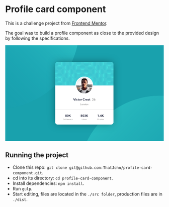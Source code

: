 # Profile card component
This is a challenge project from [Frontend Mentor](https://www.frontendmentor.io/challenges/profile-card-component-cfArpWshJ).

The goal was to build a profile component as close to the provided design by following the specifications.

![](screenshot.png)

## Running the project

* Clone this repo: `git clone git@github.com:ThatJohn/profile-card-component.git`.
* cd into its directory: `cd profile-card-component`.
* Install dependencies: `npm install`.
* Run `gulp`.
* Start editing, files are located in the `./src folder`, production files are in `./dist`.